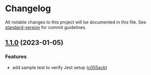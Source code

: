 # Changelog

All notable changes to this project will be documented in this file. See [standard-version](https://github.com/conventional-changelog/standard-version) for commit guidelines.

## [1.1.0](https://github.com/rbseaver/typescript-starter-project/compare/v1.0.0...v1.1.0) (2023-01-05)


### Features

* add sample test to verify Jest setup ([c055acb](https://github.com/rbseaver/typescript-starter-project/commit/c055acb27e819aea4235f7f64336aebc79d33dcf))
